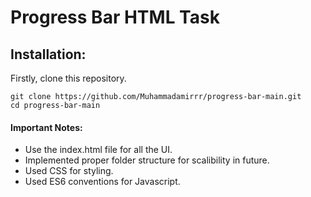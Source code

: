 # Progress Bar HTML Task

## Installation:
Firstly, clone this repository.

    git clone https://github.com/Muhammadamirrr/progress-bar-main.git
    cd progress-bar-main

#### Important Notes:
* Use the index.html file for all the UI.
* Implemented proper folder structure for scalibility in future.
* Used CSS for styling.
* Used ES6 conventions for Javascript.
